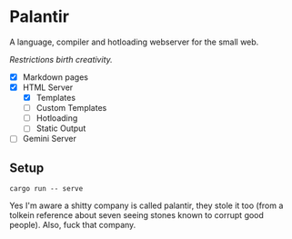 # Palantir

A language, compiler and hotloading webserver for the small web.

_Restrictions birth creativity._

- [x] Markdown pages
- [x] HTML Server
  - [x] Templates
  - [ ] Custom Templates
  - [ ] Hotloading
  - [ ] Static Output
- [ ] Gemini Server

## Setup

```
cargo run -- serve
```

Yes I'm aware a shitty company is called palantir, they stole it too (from a tolkein reference about seven seeing stones known to corrupt good people). Also, fuck that company.